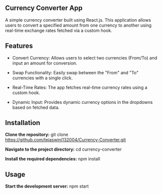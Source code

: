 ## Currency Converter App

A simple currency converter built using React.js. This application allows users to convert a specified amount from one currency to another using real-time exchange rates fetched via a custom hook.

## Features

- Convert Currency: Allows users to select two currencies (From/To) and input an amount for conversion.

- Swap Functionality: Easily swap between the "From" and "To" currencies with a single click.

- Real-Time Rates: The app fetches real-time currency rates using a custom hook.

- Dynamic Input: Provides dynamic currency options in the dropdowns based on fetched data.

## Installation

**Clone the repository:**
git clone https://github.com/tejaswini132004/Currency-Converter.git

**Navigate to the project directory:**
cd currency-converter

**Install the required dependencies:**
npm install

## Usage

**Start the development server:**
npm start
